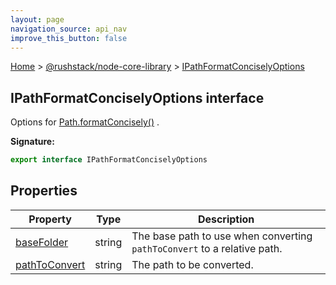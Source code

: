 ```yaml
---
layout: page
navigation_source: api_nav
improve_this_button: false
---
```



[Home](./index.md) &gt; [@rushstack/node-core-library](./node-core-library.md) &gt; [IPathFormatConciselyOptions](./node-core-library.ipathformatconciselyoptions.md)

## IPathFormatConciselyOptions interface

Options for [Path.formatConcisely()](./node-core-library.path.formatconcisely.md) .

<b>Signature:</b>

```typescript
export interface IPathFormatConciselyOptions
```

## Properties

|  Property | Type | Description |
|  --- | --- | --- |
|  [baseFolder](./node-core-library.ipathformatconciselyoptions.basefolder.md) | string | The base path to use when converting <code>pathToConvert</code> to a relative path. |
|  [pathToConvert](./node-core-library.ipathformatconciselyoptions.pathtoconvert.md) | string | The path to be converted. |
